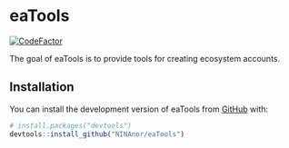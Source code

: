 
<!-- README.md is generated from README.Rmd. Please edit that file -->

# eaTools

<!-- badges: start -->

[![CodeFactor](https://www.codefactor.io/repository/github/https://github.com/NINAnor/eaTools/badge)](https://www.codefactor.io/repository/github/https://github.com/NINAnor/eaTools)
<!-- badges: end -->

The goal of eaTools is to provide tools for creating ecosystem accounts.

## Installation

You can install the development version of eaTools from
[GitHub](https://github.com/) with:

``` r
# install.packages("devtools")
devtools::install_github("NINAnor/eaTools")
```
